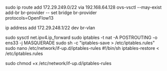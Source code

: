 sudo ip route add 172.29.249.0/22 via 192.168.64.128
ovs-vsctl --may-exist add-br br-provider -- set bridge br-provider \
  protocols=OpenFlow13

ip address add 172.29.248.1/22 dev br-vlan

sudo sysctl net.ipv4.ip_forward
sudo iptables -t nat -A POSTROUTING -o ens33 -j MASQUERADE
sudo sh -c "iptables-save > /etc/iptables.rules"
sudo nano /etc/network/if-up.d/iptables-rules
#!/bin/sh
iptables-restore < /etc/iptables.rules

sudo chmod +x /etc/network/if-up.d/iptables-rules
